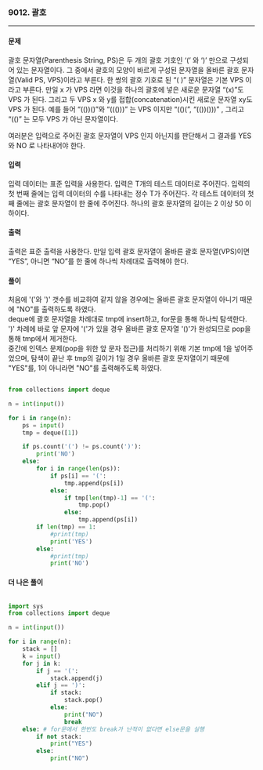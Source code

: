 ### 9012. 괄호 ###

<hr>

#### 문제 ####
괄호 문자열(Parenthesis String, PS)은 두 개의 괄호 기호인 ‘(’ 와 ‘)’ 만으로 구성되어 있는 문자열이다. 그 중에서 괄호의 모양이 바르게 구성된 문자열을 올바른 괄호 문자열(Valid PS, VPS)이라고 부른다. 한 쌍의 괄호 기호로 된 “( )” 문자열은 기본 VPS 이라고 부른다. 만일 x 가 VPS 라면 이것을 하나의 괄호에 넣은 새로운 문자열 “(x)”도 VPS 가 된다. 그리고 두 VPS x 와 y를 접합(concatenation)시킨 새로운 문자열 xy도 VPS 가 된다. 예를 들어 “(())()”와 “((()))” 는 VPS 이지만 “(()(”, “(())()))” , 그리고 “(()” 는 모두 VPS 가 아닌 문자열이다. 

여러분은 입력으로 주어진 괄호 문자열이 VPS 인지 아닌지를 판단해서 그 결과를 YES 와 NO 로 나타내어야 한다. 

#### 입력 ####
입력 데이터는 표준 입력을 사용한다. 입력은 T개의 테스트 데이터로 주어진다. 입력의 첫 번째 줄에는 입력 데이터의 수를 나타내는 정수 T가 주어진다. 각 테스트 데이터의 첫째 줄에는 괄호 문자열이 한 줄에 주어진다. 하나의 괄호 문자열의 길이는 2 이상 50 이하이다. 

#### 출력 ####
출력은 표준 출력을 사용한다. 만일 입력 괄호 문자열이 올바른 괄호 문자열(VPS)이면 “YES”, 아니면 “NO”를 한 줄에 하나씩 차례대로 출력해야 한다. 

#### 풀이 ####
처음에 '('와 ')' 갯수를 비교하여 같지 않을 경우에는 올바른 괄호 문자열이 아니기 때문에 "NO"를 출력하도록 하였다. <br>
deque에 괄호 문자열을 차례대로 tmp에 insert하고, for문을 통해 하나씩 탐색한다. <br>
')' 차례에 바로 앞 문자에 '('가 있을 경우 올바른 괄호 문자열 '()'가 완성되므로 pop을 통해 tmp에서 
제거한다. <br>
중간에 인덱스 문제(pop을 위한 앞 문자 접근)를 처리하기 위해 기본 tmp에 1을 넣어주었으며, 탐색이 끝난 후 tmp의 길이가 1일 경우 올바른 괄호 문자열이기 때문에 "YES"를, 1이 아니라면 "NO"를 출력해주도록 하였다. 

```py

from collections import deque

n = int(input())

for i in range(n):
    ps = input()
    tmp = deque([1])

    if ps.count('(') != ps.count(')'):
        print('NO')
    else:
        for i in range(len(ps)):
            if ps[i] == '(':
                tmp.append(ps[i])
            else:
                if tmp[len(tmp)-1] == '(':
                    tmp.pop()
                else:
                    tmp.append(ps[i])
        if len(tmp) == 1:
            #print(tmp)
            print('YES')
        else:
            #print(tmp)
            print('NO')

```

#### 더 나은 풀이 ####

```py

import sys
from collections import deque

n = int(input())

for i in range(n):
    stack = []
    k = input()
    for j in k:
        if j == '(':
            stack.append(j)
        elif j == ')':
            if stack:
                stack.pop()
            else:
                print("NO")
                break
    else: # for문에서 한번도 break가 난적이 없다면 else문을 실행
        if not stack:
            print("YES")
        else:
            print("NO")

```